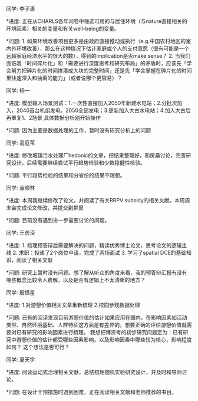 同学: 李子潇

*进度: 正在从CHARLS各年问卷中筛选可用的与居住环境（与nature直接相关的环境因素）相关的变量和有关well-being的变量。

*问题: 1. 如果环境改善项目更多是由政府直接推动或执行（e.g.中国农村地区的室内外环境改善），那么在这种情况下估计家庭或个人的支付意愿（很有可能是一个远超家庭经济水平的很大的数），得到的implication是否make sense？ 2. 当我们面临着「时间碎片化」和「需要进行深度思考和研究布局」的矛盾时，应该先「学会努力把碎片化的时间拼凑成大块的完整时间」还是先「学会掌握在碎片化的时间里快速深入和抽离的能力」（或者说哪个更容易）？

同学: 杨一

*进度: 模型输入场景测试：1.一次性直接加入2050年新建水电站；2.分批次加入，2040首台机组发电，2050全部发电；3.更新加入大古水电站；4.加入大古后再重复1、2场景 具体数据分析刚开始操作

*问题: 因为主要是数据处理的工作，暂时没有研究分析上的问题

同学: 高庭苇

*进度: 修改城镇污水处理厂hedonic的文章，把结果整理好，和房晨讨论，完善研究设计，后续需要继续尝试平行趋势检验和少数稳健性检验。

*问题: 平行趋势检验的结果和分省份的结果不理想。

同学: 金顺林

*进度: 本周我继续修改了论文，并阅读了有关RRPV subsidy的相关文献。本周周末会完成论文修改，并提交到群里

*问题: 目前没有遇到进一步需要讨论的问题。

同学: 王彦滢

*进度: 1. 梳理预答辩后需要解决的问题，精读优秀博士论文，思考论文的逻辑主线 2. 求职：投递了2个岗位申请，完成了两场面试 3. 学习了spatial DCE的基础知识，阅读了相关文献

*问题: 研究上暂时没有问题。想了解从听众的角度来看，我的预答辩汇报有没有哪些概念比较令人费解，以及是否有逻辑上不太清晰的地方？

同学: 殷恒星

*进度: 1.对游憩价值相关文章重新梳理 2.校园参观数据处理

*问题: 已有的阅读发现目前游憩价值的估计如果应用在国内，在影响因素如活动类型、自然环境基础、人群特征这方面是有差异的。想要正确的评估游憩价值就需要对已有研究的影响因素进行梳理。 我想把博资考的初步研究问题定为：已有研究中游憩价值的估计都受哪些因素影响，以及影响因素中哪些较为核心，影响程度如何？ 这个想法是否可行？

同学: 夏天宇

*进度: 阅读运动式治理相关文献，总结梳理随机实验研究设计，并及时和导师讨论。

*问题: 在设计干预措施时遇到困难，正在阅读相关文献和老师推荐的书目。
